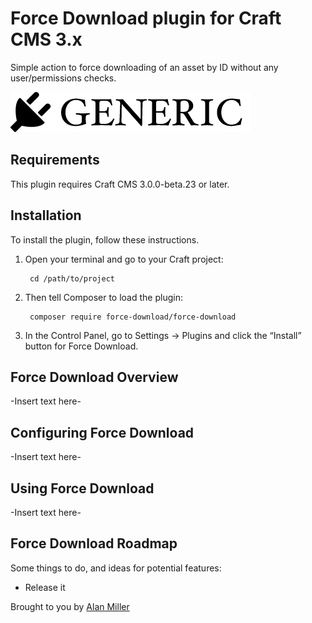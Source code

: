 # Force Download plugin for Craft CMS 3.x

Simple action to force downloading of an asset by ID without any user/permissions checks.

![Screenshot](resources/img/plugin-logo.png)

## Requirements

This plugin requires Craft CMS 3.0.0-beta.23 or later.

## Installation

To install the plugin, follow these instructions.

1. Open your terminal and go to your Craft project:

        cd /path/to/project

2. Then tell Composer to load the plugin:

        composer require force-download/force-download

3. In the Control Panel, go to Settings → Plugins and click the “Install” button for Force Download.

## Force Download Overview

-Insert text here-

## Configuring Force Download

-Insert text here-

## Using Force Download

-Insert text here-

## Force Download Roadmap

Some things to do, and ideas for potential features:

* Release it

Brought to you by [Alan Miller](http://www.theskyfloor.com)
